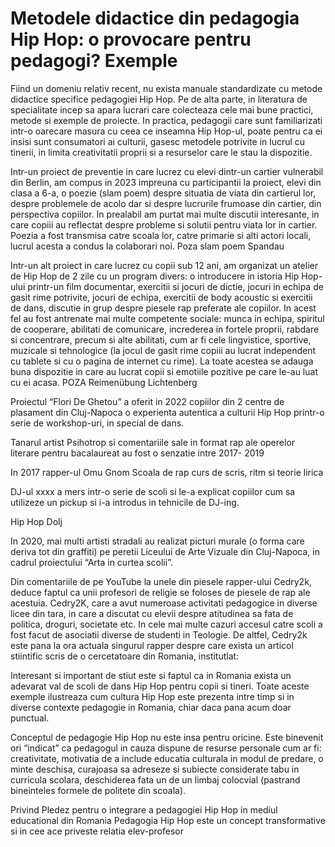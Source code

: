 # Metodele didactice din pedagogia Hip Hop: o provocare pentru pedagogi? Exemple

Fiind un domeniu relativ recent, nu exista manuale standardizate cu metode didactice specifice pedagogiei Hip Hop. Pe de alta parte, in literatura de specialitate incep sa apara lucrari care colecteaza cele mai bune practici, metode si exemple de proiecte. In practica, pedagogii care sunt familiarizati intr-o oarecare masura cu ceea ce inseamna Hip Hop-ul, poate pentru ca ei insisi sunt consumatori ai culturii, gasesc metodele potrivite in lucrul cu tinerii, in limita creativitatii proprii si a resurselor care le stau la dispozitie. 

Intr-un proiect de preventie in care lucrez cu elevi dintr-un cartier vulnerabil din Berlin, am compus in 2023 impreuna cu participantii la proiect, elevi din clasa a 6-a, o poezie (slam poem) despre situatia de viata din cartierul lor, despre problemele de acolo dar si despre lucrurile frumoase din cartier, din perspectiva copiilor. In prealabil am purtat mai multe discutii interesante, in care copiii au reflectat despre probleme si solutii pentru viata lor in cartier. Poezia a fost transmisa catre scoala lor, catre primarie si alti actori locali, lucrul acesta a condus la colaborari noi. Poza slam poem Spandau

Intr-un alt proiect in care lucrez cu copii sub 12 ani, am organizat un atelier de Hip Hop de 2 zile cu un program divers: o introducere in istoria Hip Hop-ului printr-un film documentar, exercitii si jocuri de dictie, jocuri in echipa de gasit rime potrivite, jocuri de echipa, exercitii de body acoustic si exercitii de dans, discutie in grup despre piesele rap preferate ale copiilor.  In acest fel au fost antrenate mai multe competente sociale: munca in echipa, spiritul de cooperare, abilitati de comunicare, increderea in fortele proprii, rabdare si concentrare, precum si alte abilitati, cum ar fi cele lingvistice, sportive, muzicale si tehnologice (la jocul de gasit rime copiii au lucrat independent cu tablete si cu o pagina de internet cu rime). La toate acestea se adauga buna dispozitie in care au lucrat copii si emotiile pozitive pe care le-au luat cu ei acasa. POZA Reimenübung Lichtenberg

Proiectul “Flori De Ghetou” a oferit in 2022 copiilor din 2 centre de plasament din Cluj-Napoca o experienta autentica a culturii Hip Hop printr-o serie de workshop-uri, in special de dans.

Tanarul artist Psihotrop si comentariile sale in format rap ale operelor literare pentru bacalaureat au fost o senzatie intre 2017- 2019

In 2017 rapper-ul Omu Gnom Scoala de rap curs de scris, ritm si teorie lirica

DJ-ul xxxx a mers intr-o serie de scoli si le-a explicat copiilor cum sa utilizeze un pickup si i-a introdus in tehnicile de DJ-ing.

Hip Hop Dolj

In 2020, mai multi artisti stradali au realizat picturi murale (o forma care deriva tot din graffiti) pe peretii Liceului de Arte Vizuale din Cluj-Napoca, in cadrul proiectului “Arta in curtea scolii”.

Din comentariile de pe YouTube la unele din piesele rapper-ului Cedry2k, deduce faptul ca unii profesori de religie se foloses de piesele de rap ale acestuia. Cedry2K, care a avut numeroase activitati pedagogice in diverse licee din tara, in care a discutat cu elevii despre atitudinea sa fata de politica, droguri, societate etc. In cele mai multe cazuri accesul catre scoli a fost facut de asociatii diverse de studenti in Teologie. De altfel, Cedry2k este pana la ora actuala singurul rapper despre care exista un articol stiintific scris de o cercetatoare din Romania, institutlat: 

Interesant si important de stiut este si faptul ca in Romania exista un adevarat val de scoli de dans Hip Hop pentru copii si tineri. 
Toate aceste exemple ilustreaza cum cultura Hip Hop este prezenta intre timp si in diverse contexte pedagogie in Romania, chiar daca pana acum doar punctual. 

Conceptul de pedagogie Hip Hop nu este insa pentru oricine. Este binevenit ori “indicat” ca pedagogul in cauza dispune de resurse personale cum ar fi: creativitate, motivatia de a include educatia culturala in modul de predare, o minte deschisa, curajoasa sa adreseze si subiecte considerate tabu in curricula scolara, deschiderea fata un de un limbaj colocvial (pastrand bineinteles formele de politete din scoala).

Privind Pledez pentru o integrare a pedagogiei Hip Hop in mediul educational din Romania
Pedagogia Hip Hop este un concept transformative si in cee ace priveste relatia elev-profesor
